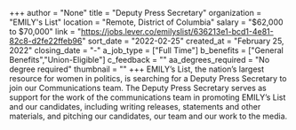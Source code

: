 +++
author = "None"
title = "Deputy Press Secretary"
organization = "EMILY's List"
location = "Remote, District of Columbia"
salary = "$62,000 to $70,000"
link = "https://jobs.lever.co/emilyslist/636213e1-bcd1-4e81-82c8-d2fe22ffeb96"
sort_date = "2022-02-25"
created_at = "February 25, 2022"
closing_date = "-"
a_job_type = ["Full Time"]
b_benefits = ["General Benefits","Union-Eligible"]
c_feedback = ""
aa_degrees_required = "No degree required"
thumbnail = ""
+++
EMILY’s List, the nation’s largest resource for women in politics, is searching for a Deputy Press Secretary to join our Communications team.  The Deputy Press Secretary serves as support for the work of the communications team in promoting EMILY’s List and our candidates, including writing releases, statements and other materials, and pitching our candidates, our team and our work to the media. 